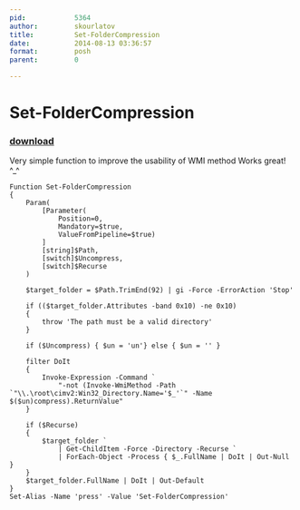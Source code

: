 ```yaml
---
pid:            5364
author:         skourlatov
title:          Set-FolderCompression
date:           2014-08-13 03:36:57
format:         posh
parent:         0

---
```


# Set-FolderCompression

### [download](//scripts/5364.ps1)

Very simple function to improve the usability of WMI method
Works great! ^_^

```posh
Function Set-FolderCompression
{
	Param(
		[Parameter(
			Position=0,
			Mandatory=$true,
			ValueFromPipeline=$true)
		]
		[string]$Path,
		[switch]$Uncompress,
		[switch]$Recurse
	)

	$target_folder = $Path.TrimEnd(92) | gi -Force -ErrorAction 'Stop'

	if (($target_folder.Attributes -band 0x10) -ne 0x10)
	{
		throw 'The path must be a valid directory'
	}

	if ($Uncompress) { $un = 'un'} else { $un = '' }

	filter DoIt
	{
		Invoke-Expression -Command `
			"-not (Invoke-WmiMethod -Path `"\\.\root\cimv2:Win32_Directory.Name='$_'`" -Name $($un)compress).ReturnValue"
	}

	if ($Recurse)
	{
		$target_folder `
			| Get-ChildItem -Force -Directory -Recurse `
			| ForEach-Object -Process { $_.FullName | DoIt | Out-Null }
	}
	$target_folder.FullName | DoIt | Out-Default
}
Set-Alias -Name 'press' -Value 'Set-FolderCompression'

```
